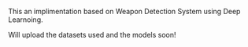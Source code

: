 This an implimentation based on Weapon Detection System using Deep Learnoing.

Will upload the datasets used and the models soon! 
